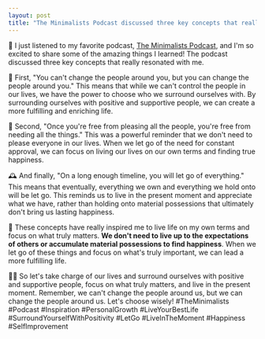```yaml
---
layout: post
title: "The Minimalists Podcast discussed three key concepts that really resonated with me!🎧"
---
```


💫 I just listened to my favorite podcast, [The Minimalists Podcast](https://www.theminimalists.com/podcast/), and I'm so excited to share some of the amazing things I learned! The podcast discussed three key concepts that really resonated with me.

🌟 First, "You can't change the people around you, but you can change the people around you." This means that while we can't control the people in our lives, we have the power to choose who we surround ourselves with. By surrounding ourselves with positive and supportive people, we can create a more fulfilling and enriching life.

💭 Second, "Once you're free from pleasing all the people, you're free from needing all the things." This was a powerful reminder that we don't need to please everyone in our lives. When we let go of the need for constant approval, we can focus on living our lives on our own terms and finding true happiness.

🕰️ And finally, "On a long enough timeline, you will let go of everything." This means that eventually, everything we own and everything we hold onto will be let go. This reminds us to live in the present moment and appreciate what we have, rather than holding onto material possessions that ultimately don't bring us lasting happiness.

🌟 These concepts have really inspired me to live life on my own terms and focus on what truly matters. **We don't need to live up to the expectations of others or accumulate material possessions to find happiness**. When we let go of these things and focus on what's truly important, we can lead a more fulfilling life.

👊🌟 So let's take charge of our lives and surround ourselves with positive and supportive people, focus on what truly matters, and live in the present moment. Remember, we can't change the people around us, but we can change the people around us. Let's choose wisely! #TheMinimalists #Podcast #Inspiration #PersonalGrowth #LiveYourBestLife #SurroundYourselfWithPositivity #LetGo #LiveInTheMoment #Happiness #SelfImprovement